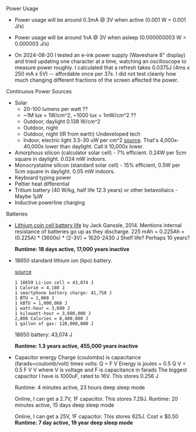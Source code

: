 Power Usage

- Power usage will be around 0.3mA @ 3V when active (0.001 W = 0.001 J/s)
- Power usage will be around 1nA @ 3V when asleep (0.000000003 W = 0.000003 J/s)

- On 2024-08-20 I tested an e-ink power supply (Waveshare 8" display) and tried updating one character at a time, watching an oscilloscope to measure power roughly. I calculated that a refresh takes 0.0375J (4ms x 250 mA x 5V) -- affordable once per 37s. I did not test cleanly how much changing different fractions of the screen affected the power.

Continuous Power Sources

- Solar
    - 20-100 lumens per watt ??
    - ~1M lux = 1W/cm^2, ~1000 lux = 1mW/cm^2 ??
    - Outdoor, daylight
        0.138 W/cm^2
    - Outdoor, night
    - Outdoor, night (IR from earth)
        Undeveloped tech
    - Indoor, electric light
        3.5-30 uW per cm^2 [source](https://blog.powerfilmsolar.com/education/the-horizon-blog/2018/8/10/outdoor-vs-indoor-solar-the-key-differences). That's 4,000x-40,000x lower than daylight. Call it 10,000x lower.
- Amorphous silicon (calculator solar cell) - 7% efficient. 0.24W per 5cm square in daylight. 0.024 mW indoors.
- Monocrystaline silicon (standard solar cell) - 15% efficient, 0.5W per 5cm square in daylight. 0.05 mW indoors.
- Keyboard typing power
- Peltier heat differential
- Tritium battery (40 W/kg, half life 12.3 years) or other betavoltaics - Maybe 1μW
- Inductive powerline charging

Batteries

- [Lithium coin cell battery life](https://www.embedded.com/how-much-energy-can-you-really-get-from-a-coin-cell/) by Jack Ganssle, 2014. Mentions internal resistance of batteries go up as they discharge.
    225 mAh = 0.225Ah = (0.225A) * (3600s) * (2-3V) = 1620-2430 J
    Shelf life? Perhaps 10 years?

    **Runtime: 18 days active, 17,000 years inactive**
- 18650 standard lithium ion (lipo) battery.

    [source](https://nathanruffing.com/wtw22/)
    ```
    1 18659 Li-ion cell = 43,074 J
    1 Calorie = 4,180 J
    1 smartphone battery charge: 41,750 J
    1 BTU = 1,060 J
    1 kBTU = 1,000,060 J
    1 watt-hour = 3,600 J
    1 kilowatt-hour = 3,600,000 J
    2,000 Calories = 8,400,000 J
    1 gallon of gas: 120,000,000 J
    ```

    18650 battery: 43,074 J 

    **Runtime: 1.3 years active, 455,000 years inactive**
- Capacitor energy
    Charge (coulombs) is capacitance (farads=coulomb/volt) times volts: Q = F V
    Energy is joules = 0.5 Q V = 0.5 F V V
        where V is voltage and F is capacitance in farads
    The biggest capacitor I have is
        1000uF, rated to 16V. This stores 0.256 J

    Runtime: 4 minutes active, 23 hours deep sleep mode

    Online, I can get a 2.7V, 1F capacitor. This stores 7.29J.
    Runtime: 20 minutes active, 15 days deep sleep mode

    Online, I can get a 25V, 1F capacitor. This stores 625J.
    Cost ≤ $0.50
    **Runtime: 7 day active, 19 year deep sleep mode**
